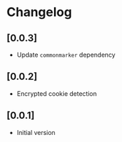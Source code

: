 # Changelog

## [0.0.3]

- Update `commonmarker` dependency

## [0.0.2]

- Encrypted cookie detection

## [0.0.1]

- Initial version
